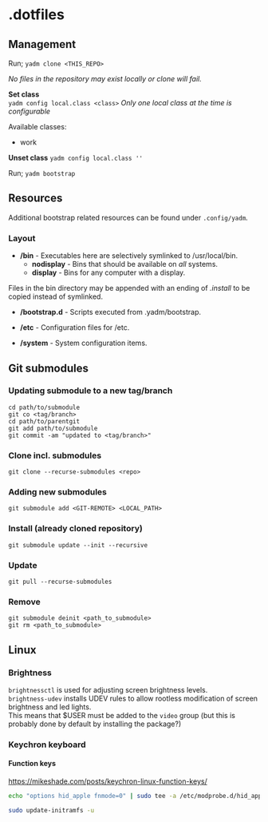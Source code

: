 # .dotfiles

## Management

Run; `yadm clone <THIS_REPO>`

_No files in the repository may exist locally or clone will fail._

**Set class**\
`yadm config local.class <class>`
_Only one local class at the time is configurable_

Available classes:

* work

**Unset class**
`yadm config local.class ''`

Run; `yadm bootstrap`

## Resources

Additional bootstrap related resources can be found under `.config/yadm`.

### Layout

* **/bin** -  Executables here are selectively symlinked to /usr/local/bin.
  * **nodisplay** - Bins that should be available on _all_ systems.
  * **display**   - Bins for any computer with a display.

Files in the bin directory may be appended with an ending of _.install_ to be copied instead of symlinked.

* **/bootstrap.d** - Scripts executed from .yadm/bootstrap.

* **/etc** - Configuration files for /etc.

* **/system** - System configuration items.

## Git submodules

### Updating submodule to a new tag/branch

`cd path/to/submodule`  
`git co <tag/branch>`  
`cd path/to/parentgit`  
`git add path/to/submodule`  
`git commit -am "updated to <tag/branch>"`  

### Clone incl. submodules

```text
git clone --recurse-submodules <repo>
```

### Adding new submodules

```text
git submodule add <GIT-REMOTE> <LOCAL_PATH>
```

### Install (already cloned repository)

```text
git submodule update --init --recursive
```

### Update

```text
git pull --recurse-submodules
```

### Remove

```text
git submodule deinit <path_to_submodule>
git rm <path_to_submodule>
```

## Linux

### Brightness

`brightnessctl` is used for adjusting screen brightness levels.  
`brightness-udev` installs UDEV rules to allow rootless modification of screen brightness and led lights.  
This means that $USER must be added to the `video` group (but this is probably done by default by installing the package?)

### Keychron keyboard

#### Function keys

<https://mikeshade.com/posts/keychron-linux-function-keys/>

```bash
echo "options hid_apple fnmode=0" | sudo tee -a /etc/modprobe.d/hid_apple.conf

sudo update-initramfs -u
```


